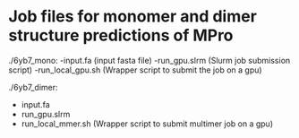 # Job files for monomer and dimer structure predictions of MPro

./6yb7_mono:
  -input.fa (input fasta file)
  -run_gpu.slrm (Slurm job submission script)
  -run_local_gpu.sh (Wrapper script to submit the job on a gpu)

./6yb7_dimer:
  - input.fa
  - run_gpu.slrm
  - run_local_mmer.sh (Wrapper script to submit multimer job on a gpu)

